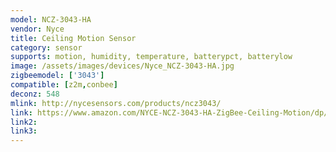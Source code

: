 ```yaml
---
model: NCZ-3043-HA
vendor: Nyce
title: Ceiling Motion Sensor
category: sensor
supports: motion, humidity, temperature, batterypct, batterylow
image: /assets/images/devices/Nyce_NCZ-3043-HA.jpg
zigbeemodel: ['3043']
compatible: [z2m,conbee]
deconz: 548
mlink: http://nycesensors.com/products/ncz3043/
link: https://www.amazon.com/NYCE-NCZ-3043-HA-ZigBee-Ceiling-Motion/dp/B00X871DB2
link2: 
link3: 
---
```


